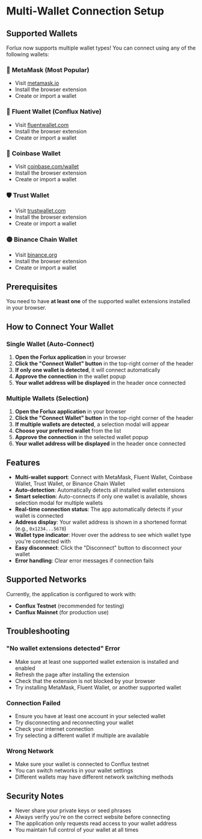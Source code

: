 # Multi-Wallet Connection Setup

## Supported Wallets

Forlux now supports multiple wallet types! You can connect using any of the following wallets:

### 🦊 **MetaMask** (Most Popular)
- Visit [metamask.io](https://metamask.io/)
- Install the browser extension
- Create or import a wallet

### 🌊 **Fluent Wallet** (Conflux Native)
- Visit [fluentwallet.com](https://fluentwallet.com/)
- Install the browser extension
- Create or import a wallet

### 🔷 **Coinbase Wallet**
- Visit [coinbase.com/wallet](https://coinbase.com/wallet)
- Install the browser extension
- Create or import a wallet

### 🛡️ **Trust Wallet**
- Visit [trustwallet.com](https://trustwallet.com/)
- Install the browser extension
- Create or import a wallet

### 🟡 **Binance Chain Wallet**
- Visit [binance.org](https://binance.org/)
- Install the browser extension
- Create or import a wallet

## Prerequisites

You need to have **at least one** of the supported wallet extensions installed in your browser.

## How to Connect Your Wallet

### Single Wallet (Auto-Connect)
1. **Open the Forlux application** in your browser
2. **Click the "Connect Wallet" button** in the top-right corner of the header
3. **If only one wallet is detected**, it will connect automatically
4. **Approve the connection** in the wallet popup
5. **Your wallet address will be displayed** in the header once connected

### Multiple Wallets (Selection)
1. **Open the Forlux application** in your browser
2. **Click the "Connect Wallet" button** in the top-right corner of the header
3. **If multiple wallets are detected**, a selection modal will appear
4. **Choose your preferred wallet** from the list
5. **Approve the connection** in the selected wallet popup
6. **Your wallet address will be displayed** in the header once connected

## Features

- **Multi-wallet support**: Connect with MetaMask, Fluent Wallet, Coinbase Wallet, Trust Wallet, or Binance Chain Wallet
- **Auto-detection**: Automatically detects all installed wallet extensions
- **Smart selection**: Auto-connects if only one wallet is available, shows selection modal for multiple wallets
- **Real-time connection status**: The app automatically detects if your wallet is connected
- **Address display**: Your wallet address is shown in a shortened format (e.g., `0x1234...5678`)
- **Wallet type indicator**: Hover over the address to see which wallet type you're connected with
- **Easy disconnect**: Click the "Disconnect" button to disconnect your wallet
- **Error handling**: Clear error messages if connection fails

## Supported Networks

Currently, the application is configured to work with:
- **Conflux Testnet** (recommended for testing)
- **Conflux Mainnet** (for production use)

## Troubleshooting

### "No wallet extensions detected" Error
- Make sure at least one supported wallet extension is installed and enabled
- Refresh the page after installing the extension
- Check that the extension is not blocked by your browser
- Try installing MetaMask, Fluent Wallet, or another supported wallet

### Connection Failed
- Ensure you have at least one account in your selected wallet
- Try disconnecting and reconnecting your wallet
- Check your internet connection
- Try selecting a different wallet if multiple are available

### Wrong Network
- Make sure your wallet is connected to Conflux testnet
- You can switch networks in your wallet settings
- Different wallets may have different network switching methods

## Security Notes

- Never share your private keys or seed phrases
- Always verify you're on the correct website before connecting
- The application only requests read access to your wallet address
- You maintain full control of your wallet at all times
